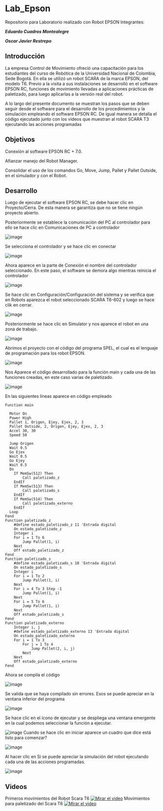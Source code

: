 # Lab_Epson
Repositorio para Laboratorio realizado con Robot EPSON
Integrantes:

***Eduardo Cuadros Montealegre***

***Oscar Javier Restrepo***


## Introducción
La empresa Control de Movimiento ofreció una capacitación para los estudiantes del curso de Robótica de la Universidad Nacional de Colombia, Sede Bogotá. En ella se utilizó un robot SCARA de la marca EPSON, del modelo T6. Previo a la visita a sus instalaciones se desarrolló en el software EPSON RC, funciones de movimiento llevadas a aplicaciones prácticas de paletizado, para luego aplicarlas a la versión real del robot.

A lo largo del presente documento se muestran los pasos que se deben seguir desde el software para el desarrollo de los procedimientos y la simulación empleando el software EPSON RC. De igual manera se detalla el código ejecutado junto con los videos que muestran al robot SCARA T3 ejecutando las acciones programadas
## Objetivos
Conexión al software EPSON RC + 7.0.

Afianzar manejo del Robot Manager.

Consolidar el uso de los comandos Go, Move, Jump, Pallet y Pallet Outside, en el simulador y con el Robot.
## Desarrollo
Luego de ejecutar el software EPSON RC, se debe hacer clic en Proyecto/Cerra. De esta manera se garantiza que no se tiene ningún proyecto abierto.

Posteriormente se establece la comunicación del PC al controlador para ello se hace clic en Comunicaciones de PC a controlador

![image](images/Epson_1.png)

Se selecciona el controlador y se hace clic en conectar

![image](images/Epson_2.png)

Ahora aparece en la parte de Conexión el nombre del controlador seleccionado. En este paso, el software se demora algo mientras reinicia el controlador

![image](images/Epson_3.png)

Se hace clic en Configuración/Configuración del sistema y se verifica que en Robots aparezca el robot seleccionado SCARA T6-602 y luego se hace clik en cerrar.

![image](images/Epson_4.png)

Posteriormente se hace clic en Simulator y nos aparece el robot en una zona de trabajo.

![image](images/Epson_5.png)

Abrimos el proyecto con el código del programa SPEL, el cual es el lenguaje de programación para los robot EPSON.

![image](images/Epson_6.png)

Nos Aparece el código desarrollado para la función main y cada una de las funciones creadas, en este caso varias de paletizado.

![image](images/Epson_7.png)

En las siguientes líneas aparece en código empleado
```
Function main

  Motor On
  Power High
  Pallet 1, Origen, Ejey, Ejex, 2, 3
  Pallet Outside, 2, Origen, Ejey, Ejex, 2, 3
  Accel 30, 30
  Speed 50
  
  Jump Origen
  Wait 0.5
  Go Ejex
  Wait 0.5
  Go Ejey
  Wait 0.5
  Do
  	If MemSw(512) Then
  		Call paletizado_z
  	EndIf
  	If MemSw(513) Then
  		Call paletizado_s
  	EndIf
  	If MemSw(514) Then
  		Call paletizado_externo
  	EndIf
  Loop
Fend
Function paletizado_z
	#define estado_paletizado_z 11 'Entrada digital
	On estado_paletizado_z
	Integer i
	For i = 1 To 6
		Jump Pallet(1, i)
	Next
	Off estado_paletizado_z
Fend
Function paletizado_s
	#define estado_paletizado_s 10 'Entrada digital
	On estado_paletizado_s
	Integer i	
	For i = 1 To 2
		Jump Pallet(1, i)
	Next
	For i = 4 To 3 Step -1
		Jump Pallet(1, i)
	Next
	For i = 5 To 6
		Jump Pallet(1, i)
	Next
	Off estado_paletizado_s
Fend
Function paletizado_externo
	Integer i, j
	#define estado_paletizado_externo 13 'Entrada digital
	On estado_paletizado_externo
	For i = 1 To 3
		For j = 1 To 4
			Jump Pallet(2, i, j)
		Next
	Next
	Off estado_paletizado_externo
Fend
```

Ahora se compila el código

![image](images/Epson_8.png)

Se valida que se haya compilado sin errores. Esos se puede apreciar en la ventana inferior del programa

![image](images/Epson_9.png)

Se hace clic en el ícono de ejecutar y se despliega una ventana emergente en la cual podemos seleccionar la función a ejecutar. 

![image](images/Epson_10.png)
Cuando se hace clic en iniciar aparece un cuadro que dice está listo para comenzar?

![image](images/Epson_11.png)

Al hacer clic en Si se puede apreciar la simulación del robot ejecutando cada una de las acciones programadas.

![image](images/Epson_12.png)


## Videos
Primeros movimientos del Robot Scara T6
[![Mirar el video](https://github.com/EdoCuadros/Lab4/blob/main/images/ros2.png)](https://youtube.com/shorts/D-2qUfs76IA)
Movimientos para paletizado  del Scara T6
[![Mirar el video](https://github.com/EdoCuadros/Lab4/blob/main/images/ros2.png)](https://youtube.com/shorts/M-C3dDOEr-M)


